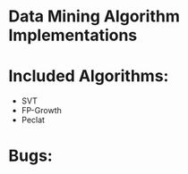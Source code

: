 # Data Mining Algorithm Implementations

# Included Algorithms:
* SVT 
* FP-Growth 
* Peclat

# Bugs:
